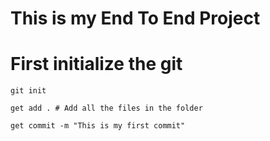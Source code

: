 # This is my End To End Project

# First initialize the git

```
git init
```

```
get add . # Add all the files in the folder
```
```
get commit -m "This is my first commit"
```
